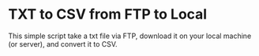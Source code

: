 # TXT to CSV from FTP to Local

This simple script take a txt file via FTP, download it on your local machine (or server), and convert it to CSV.
